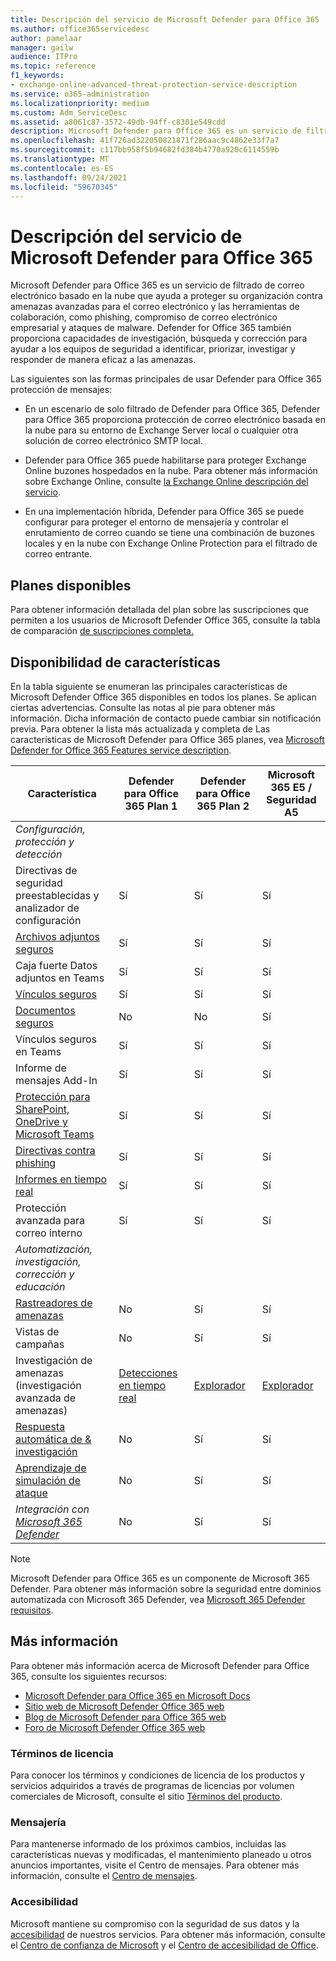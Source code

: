 ```yaml
---
title: Descripción del servicio de Microsoft Defender para Office 365
ms.author: office365servicedesc
author: pamelaar
manager: gailw
audience: ITPro
ms.topic: reference
f1_keywords:
- exchange-online-advanced-threat-protection-service-description
ms.service: o365-administration
ms.localizationpriority: medium
ms.custom: Adm_ServiceDesc
ms.assetid: a8061c87-3572-49db-94ff-c8301e549cdd
description: Microsoft Defender para Office 365 es un servicio de filtrado de correo electrónico basado en la nube que ayuda a proteger su organización contra malware y virus desconocidos al proporcionar una protección sólida de día cero e incluye características para proteger su organización de vínculos dañinos en tiempo real.
ms.openlocfilehash: 41f726ad322050821871f286aac9c4862e33f7a7
ms.sourcegitcommit: c117bb958f5b94682fd384b4770a920c6114559b
ms.translationtype: MT
ms.contentlocale: es-ES
ms.lasthandoff: 09/24/2021
ms.locfileid: "59670345"
---
```

# <a name="microsoft-defender-for-office-365-service-description"></a>Descripción del servicio de Microsoft Defender para Office 365

Microsoft Defender para Office 365 es un servicio de filtrado de correo electrónico basado en la nube que ayuda a proteger su organización contra amenazas avanzadas para el correo electrónico y las herramientas de colaboración, como phishing, compromiso de correo electrónico empresarial y ataques de malware. Defender for Office 365 también proporciona capacidades de investigación, búsqueda y corrección para ayudar a los equipos de seguridad a identificar, priorizar, investigar y responder de manera eficaz a las amenazas.

Las siguientes son las formas principales de usar Defender para Office 365 protección de mensajes:

- En un escenario de solo filtrado de Defender para Office 365, Defender para Office 365 proporciona protección de correo electrónico basada en la nube para su entorno de Exchange Server local o cualquier otra solución de correo electrónico SMTP local.

- Defender para Office 365 puede habilitarse para proteger Exchange Online buzones hospedados en la nube. Para obtener más información sobre Exchange Online, consulte [la Exchange Online descripción del servicio](exchange-online-service-description/exchange-online-service-description.md).

- En una implementación híbrida, Defender para Office 365 se puede configurar para proteger el entorno de mensajería y controlar el enrutamiento de correo cuando se tiene una combinación de buzones locales y en la nube con Exchange Online Protection para el filtrado de correo entrante.

## <a name="available-plans"></a>Planes disponibles

Para obtener información detallada del plan sobre las suscripciones que permiten a los usuarios de Microsoft Defender Office 365, consulte la tabla de comparación [de suscripciones completa.](https://go.microsoft.com/fwlink/?linkid=2139145)

## <a name="feature-availability"></a>Disponibilidad de características

En la tabla siguiente se enumeran las principales características de Microsoft Defender Office 365 disponibles en todos los planes. Se aplican ciertas advertencias. Consulte las notas al pie para obtener más información. Dicha información de contacto puede cambiar sin notificación previa. Para obtener la lista más actualizada y completa de Las características de Microsoft Defender para Office 365 planes, vea [Microsoft Defender for Office 365 Features service description](microsoft-defender-for-office-365-features.md).

| Característica | Defender para Office 365 Plan 1 | Defender para Office 365 Plan 2 | Microsoft 365 E5 / Seguridad A5 |
|---------|--------------------------------|--------------------------------|--------------------------------|
| *Configuración, protección y detección* | | | |
| Directivas de seguridad preestablecidas y analizador de configuración | Sí | Sí | Sí |
| [Archivos adjuntos seguros](microsoft-defender-for-office-365-features.md#safe-attachments) | Sí | Sí | Sí |
| Caja fuerte Datos adjuntos en Teams | Sí | Sí | Sí |
| [Vínculos seguros](microsoft-defender-for-office-365-features.md#safe-links) | Sí | Sí | Sí |
| [Documentos seguros](microsoft-defender-for-office-365-features.md#safe-documents) | No | No | Sí |
| Vínculos seguros en Teams | Sí | Sí | Sí |
| Informe de mensajes Add-In | Sí | Sí | Sí |
| [Protección para SharePoint, OneDrive y Microsoft Teams](microsoft-defender-for-office-365-features.md#protection-for-sharepoint-onedrive-and-microsoft-teams) | Sí | Sí | Sí |
| [Directivas contra phishing](microsoft-defender-for-office-365-features.md#anti-phishing-policies) | Sí | Sí | Sí |
| [Informes en tiempo real](microsoft-defender-for-office-365-features.md#real-time-reports) | Sí | Sí | Sí |
| Protección avanzada para correo interno | Sí | Sí | Sí |
| *Automatización, investigación, corrección y educación* | | | |
| [Rastreadores de amenazas](microsoft-defender-for-office-365-features.md#threat-trackers) | No | Sí | Sí |
| Vistas de campañas | No | Sí | Sí |
| Investigación de amenazas (investigación avanzada de amenazas) | [Detecciones en tiempo real](microsoft-defender-for-office-365-features.md#real-time-detections) | [Explorador](microsoft-defender-for-office-365-features.md#threat-explorer) | [Explorador](microsoft-defender-for-office-365-features.md#threat-explorer) |
| [Respuesta automática de & investigación](microsoft-defender-for-office-365-features.md#automated-investigation--response) | No | Sí | Sí |
| [Aprendizaje de simulación de ataque](microsoft-defender-for-office-365-features.md#attack-simulation-training) | No | Sí | Sí |
| *Integración con [Microsoft 365 Defender](/microsoft-365/security/defender/microsoft-365-defender)* | No | Sí | Sí |

> [!NOTE]
> Microsoft Defender para Office 365 es un componente de Microsoft 365 Defender. Para obtener más información sobre la seguridad entre dominios automatizada con Microsoft 365 Defender, vea [Microsoft 365 Defender requisitos](/microsoft-365/security/mtp/prerequisites).

## <a name="learn-more"></a>Más información

Para obtener más información acerca de Microsoft Defender para Office 365, consulte los siguientes recursos:

- [Microsoft Defender para Office 365 en Microsoft Docs](/microsoft-365/security/office-365-security/defender-for-office-365)
- [Sitio web de Microsoft Defender Office 365 web](https://www.microsoft.com/security/business/threat-protection/office-365-defender)
- [Blog de Microsoft Defender para Office 365 web](https://techcommunity.microsoft.com/t5/microsoft-defender-for-office/bg-p/MicrosoftDefenderforOffice365Blog)
- [Foro de Microsoft Defender Office 365 web](https://techcommunity.microsoft.com/t5/microsoft-defender-for-office/bd-p/MicrosoftDefenderforOffice365)

### <a name="licensing-terms"></a>Términos de licencia

Para conocer los términos y condiciones de licencia de los productos y servicios adquiridos a través de programas de licencias por volumen comerciales de Microsoft, consulte el sitio [Términos del producto](https://www.microsoft.com/licensing/terms/).

### <a name="messaging"></a>Mensajería 

Para mantenerse informado de los próximos cambios, incluidas las características nuevas y modificadas, el mantenimiento planeado u otros anuncios importantes, visite el Centro de mensajes. Para obtener más información, consulte el [Centro de mensajes](/microsoft-365/admin/manage/message-center).

### <a name="accessibility"></a>Accesibilidad

Microsoft mantiene su compromiso con la seguridad de sus datos y la [accesibilidad](https://www.microsoft.com/trust-center/compliance/accessibility) de nuestros servicios. Para obtener más información, consulte el [Centro de confianza de Microsoft](https://www.microsoft.com/trust-center) y el [Centro de accesibilidad de Office](https://support.office.com/article/ecab0fcf-d143-4fe8-a2ff-6cd596bddc6d).

